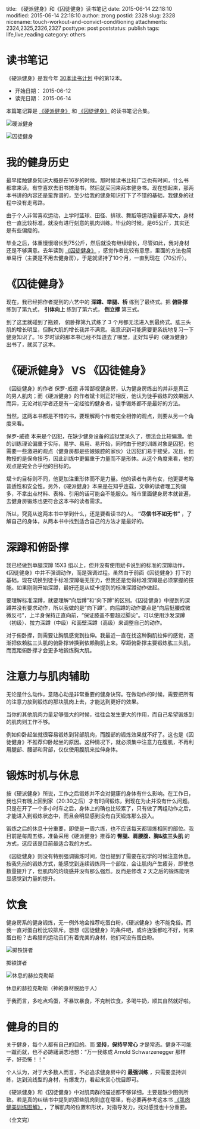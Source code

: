 title: 《硬派健身》和《囚徒健身》读书笔记
date: 2015-06-14 22:18:10
modified: 2015-06-14 22:18:10
author: zrong
postid: 2328
slug: 2328
nicename: touch-workout-and-convict-conditioning
attachments: 2324,2325,2326,2327
posttype: post
poststatus: publish
tags: life,live,reading
category: others

# 读书笔记

《硬派健身》是我今年 [30本读书计划][4] 中的第12本。

- 开始日期： 2015-06-12
- 读完日期： 2015-06-14

本篇笔记算是  [《硬派健身》][1] 和 [《囚徒健身》][2] 的读书笔记合集。

![硬派健身][51]

<!--more-->

![囚徒健身][52]

# 我的健身历史

最早接触健身知识大概是在16岁的时候。那时候读书比较广泛也有时间，什么书都拿来读。有空喜欢去旧书摊淘书，然后就买回来两本健身书。现在想起来，那两本书讲的内容还是蛮靠谱的，至少给我的健身知识打下了不错的基础，我健身的过程中没有走弯路。

由于个人非常喜欢运动，上学时篮球、田径、排球、舞蹈等运动量都非常大，身材也一直比较标准，就没有进行刻意的肌肉训练。毕业的时候，是65公斤，其实还是有些偏瘦的。

毕业之后，体重慢慢增长到75公斤，然后就没有继续增长，尽管如此，我对身材还是不够满意。去年读到 [《囚徒健身》][1] ，感觉作者比较有意思，里面的方法也简单易行（主要是不用去健身房），于是就坚持了10个月，一直到现在（70公斤）。

# 《囚徒健身》

现在，我已经把作者提到的六艺中的 **深蹲、举腿、桥** 练到了最终式。把 **俯卧撑** 练到了第九式， **引体向上** 练到了第六式， **倒立撑** 第三式。

到了这里就碰到了瓶颈， 俯卧撑第九式练了 3 个月都无法进入到最终式。肱三头肌的增长明显，但胸大肌的增长我并不满意。我意识到可能需要更系统地复习一下健身知识了。16 岁时读的那本书已经不知道去了哪里，正好知乎的《硬派健身》出书了，就买了这本。

# 《硬派健身》 VS 《囚徒健身》

《囚徒健身》的作者 保罗-威德 非常鄙视健身房，认为健身房练出的并非是真正的男人肌肉；而《硬派健身》的作者斌卡则正好相反，他认为徒手锻炼的效果因人而异，无论对初学者还是有一定经验的健身者，徒手锻炼都不是最好的方法。

当然，这两本书都是不错的书，要理解两个作者完全相悖的观点，则要从另一个角度来看。

保罗-威德 本来是个囚犯，在缺少健身设备的监狱里呆久了，想法会比较偏激。他的训练理论偏重于实际，易学、易用、易开始，同时由于他的训练对象是囚犯，他需要一些激进的观点（健身房都是些娘娘腔的家伙）让囚犯们易于接受。况且，他教授的是保命技巧，因此训练中更偏重于力量而不是形体。从这个角度来看，他的观点是完全合乎他的目标的。

斌卡的目标则不同，他更加注重形体而不是力量。他的读者有男有女，他更要考略普适性和安全性。另外，《硬派健身》本来是在知乎连载，文章的读者理工狗偏多，不拿出点材料、表格、引用的话可能会不能服众。城市里面健身房本就普遍，去健身房锻炼也更符合这本书的读者需求。

所以，究竟从这两本书中学到什么，还是要看读书的人。 **“尽信书不如无书”** ，了解自己的身体，从两本书中找到适合自己的方法才是最好的。

# 深蹲和俯卧撑

我已经做到单腿深蹲 15X3 组以上，但并没有使用斌卡说到的标准的深蹲动作，《囚徒健身》中并不强调动作，而是强调过程。虽然由于前面《囚徒健身》打下的基础，现在切换到徒手标准深蹲毫无压力，但我还是觉得标准深蹲是必须掌握的技能。如果刚刚开始深蹲，最好还是从斌卡提到的标准深蹲动作做起。

要理解标准深蹲，就要理解“向后蹲”和“向下蹲”的区别。《囚徒健身》中提到的深蹲并没有要求动作，所以我做的是“向下蹲”。向后蹲的动作要点是“向后挺腰成微微反弓”，上半身保持正直向前，“保证膝盖不要超过脚尖”。可以使用沙发深蹲（初级）、拉力深蹲（中级）和面壁深蹲（高级）来调整自己的动作。

对于俯卧撑，则需要让胸肌感觉到拉伸。我最近一直在找这种胸肌拉伸的感觉，逐渐把依赖肱三头肌的俯卧撑转换到依赖胸肌上来。窄距俯卧撑主要锻炼肱三头肌，而宽距俯卧撑才会更多地锻炼胸大肌。

# 注意力与肌肉辅助

无论是什么动作，意随心动是非常重要的健身诀窍。在做动作的时候，需要把所有的注意力放到锻炼的那块肌肉上去，才能达到更好的效果。

当你的其他肌肉力量足够强大的时候，往往会发生更大的作用，而自己希望锻炼到的肌肉则工作不够。

例如仰卧起坐就很容易锻炼到背部肌肉，而腹部的锻炼效果就不好了。这也是《囚徒健身》不推荐仰卧起坐的原因。这种情况下，就必须集中注意力在腹肌，不再利用腿部、腰部和背部，仅仅使用腹肌来拉伸身体。

# 锻炼时机与休息

按《硬派健身》所说，工作之后锻炼并不会对健康的身体有什么影响。在工作日，我也只有晚上回到家（20:30之后）才有时间锻炼，到现在为止并没有什么问题。只是在开了一个多小时车之后，身体上的确也比较累了，只有做了两组动作之后，才能进入到锻炼状态中，而且会明显感到没有白天锻炼那么投入。

锻炼之后的休息十分重要，即使是一周六练，也不应该每天都锻炼相同的部位。我目前是每周五练，准备采用《硬派健身》推荐的 **臀腿、肩腰腹、胸&肱三头肌** 的方式，这应该是目前最适合我的方式。

《囚徒健身》则没有特别强调锻炼时间，但也提到了需要在初学的时候注意休息。按我先前的锻炼方式，能感觉到连续锻炼同一个部位，会让肌肉产生疲劳，即使总数量提升了，但肌肉的灼烧感并没有那么强烈。反而是修改 2 天之后的锻炼能明显感觉到力量的提升。

# 饮食

健身房系的健身锻炼，无一例外地会推荐吃蛋白粉，《硬派健身》也不能免俗。而我一直对蛋白粉比较排斥。想想《囚徒健身》的条件吧，或许连饭都吃不好，何来蛋白粉？古希腊的运动员们有着完美的身材，他们可没有蛋白粉。

![掷铁饼者][53]

掷铁饼者

![休息的赫拉克勒斯][54]

休息的赫拉克勒斯（神的身材脱胎于人）

于我而言，多吃点鸡蛋，不暴饮暴食，不克制饮食，多喝牛奶，顺其自然就好啦。

# 健身的目的

关于健身，每个人都有自己的目的。而 **坚持，保持平常心** 才是常态。健身不可能一蹴而就，也不必踌躇满志地想：“万一我练成 Arnold Schwarzenegger 那样子，好恐怖！！“

个人认为，对于大多数人而言，不必追求健身房中的 **最强训练** ，只需要坚持训练，达到流线型的身材，有爆发力，看起来赏心悦目即可。

《硬派健身》和《囚徒健身》中对肌肉群的描述都不够详细，主要是缺少图例所致。若是真的纠结书中提到的那些肌肉到底在哪里，有必要再参考这本书 [《肌肉健美训练图解》][3] ，了解肌肉的位置和形状，对指导发力，找对感觉也十分重要。

（全文完）

[1]: http://book.douban.com/subject/26359758/
[2]: http://book.douban.com/subject/25717097/
[3]: http://book.douban.com/subject/1326023/
[4]: http://zengrong.net/read#2015
[51]: /wp-content/uploads/2015/06/touch-workout.jpg
[52]: /wp-content/uploads/2015/06/convict-conditioning.jpg
[53]: /wp-content/uploads/2015/06/discobolus-x.jpg
[54]: /wp-content/uploads/2015/06/rest-of-hercules.jpg
